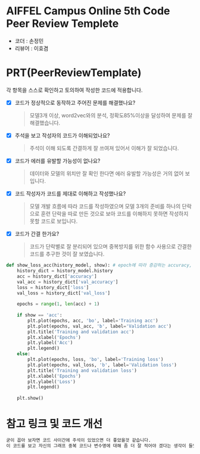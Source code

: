 # AIFFEL Campus Online 5th Code Peer Review Templete
- 코더 : 손정민
- 리뷰어 : 이효겸


# PRT(PeerReviewTemplate) 
각 항목을 스스로 확인하고 토의하여 작성한 코드에 적용합니다.

- [X] 코드가 정상적으로 동작하고 주어진 문제를 해결했나요?
  > 모델3개 이상, word2vec와의 분석, 정확도85%이상을 달성하여 문제를 잘 해결했습니다.
- [X] 주석을 보고 작성자의 코드가 이해되었나요?
  > 주석이 이해 되도록 간결하게 잘 쓰여져 있어서 이해가 잘 되었습니다.
- [X] 코드가 에러를 유발할 가능성이 없나요?
  > 데이터와 모델의 위치만 잘 확인 한다면 에러 유발할 가능성은 거의 없어 보입니다.
- [X] 코드 작성자가 코드를 제대로 이해하고 작성했나요?
  > 모델 개발 흐름에 따라 코드를 작성하였으며 
  > 모델 3개의 준비를 하나의 단락으로 훈련 단락을 따로 만든 것으로 보아 코드를 이해하지 못하면 작성하지 못할 코드로 보입니다.
- [X] 코드가 간결 한가요?
  > 코드가 단락별로 잘 분리되어 있으며 중복방지를 위한 함수 사용으로 간결한 코드를 추구한 것이 잘 보였습니다.
```python
def show_loss_acc(history_model, show): # epoch에 따라 증감하는 accuracy, loss 시각화
    history_dict = history_model.history
    acc = history_dict['accuracy']
    val_acc = history_dict['val_accuracy']
    loss = history_dict['loss']
    val_loss = history_dict['val_loss']
    
    epochs = range(1, len(acc) + 1)
    
    if show == 'acc':
        plt.plot(epochs, acc, 'bo', label='Training acc')
        plt.plot(epochs, val_acc, 'b', label='Validation acc')
        plt.title('Training and validation acc')
        plt.xlabel('Epochs')
        plt.ylabel('Acc')
        plt.legend()
    else:
        plt.plot(epochs, loss, 'bo', label='Training loss')
        plt.plot(epochs, val_loss, 'b', label='Validation loss')
        plt.title('Training and validation loss')
        plt.xlabel('Epochs')
        plt.ylabel('Loss')
        plt.legend()
    
    plt.show()
```

# 참고 링크 및 코드 개선
```python
굳이 꼽아 보자면 코드 사이간에 주석이 있었으면 더 좋았을것 같습니다.
이 코드를 보고 자신의 그래프 중복 코드나 변수명에 대해 좀 더 잘 적어야 겠다는 생각이 들었습니다.
```